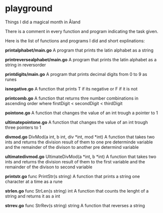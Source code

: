 # playground
Things I did a magical month in Åland

There is a comment in every function and program indicating the task given.

Here is the list of functions and programs I did and short explinations:

**printalphabet/main.go** A program that prints the latin alphabet as a string
 
**printreversealphabet/main.go** A program that prints the latin alphabet as a string in reversorder

**printdigits/main.go** A program that prints decimal digits from 0 to 9 as runes

**isnegative.go** A function that prints T if its negative or F if it is not

**printcomb.go** A function that returns thre number combinations in ascending order where firstDigit < secondDigit < thirdDigit

**pointone.go** A function that changes the value of an int trough a pointer to 1

**ultimatepointone.go** A function that changes the value of an int trough three pointers to 1

**divmod.go** DivMod(a int, b int, div *int, mod *int) A function that takes two ints and returns the division result of them to one pre determinde variable and the remainder of the divison to another pre determind variable

**ultimatedivmod.go** UltimateDivMod(a *int, b *int) A function that takes two ints and returns the division result of them to the first variable and the remainder of the divison to second variable

**printstr.go** func PrintStr(s string) A function that prints a string one character at a time as a rune 

**strlen.go** func StrLen(s string) int A function that counts the lenght of a string and returns it as a int

**strrev.go** func StrRev(s string) string A function that reverses a string


